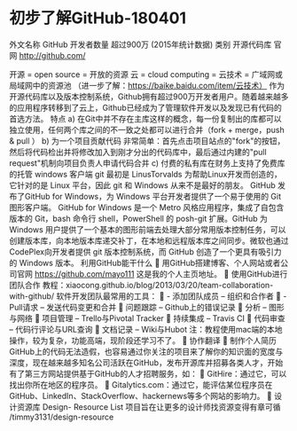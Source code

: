 ﻿# 初步了解GitHub-180401

外文名称	GitHub	开发者数量	超过900万 (2015年统计数据)
类别	开源代码库	官网	http://github.com/

开源 = open source = 开放的资源
云 = cloud computing = 云技术 = 广域网或局域网中的资源池
（进一步了解：https://baike.baidu.com/item/云技术）
作为开源代码库以及版本控制系统，Github拥有超过900万开发者用户。随着越来越多的应用程序转移到了云上，Github已经成为了管理软件开发以及发现已有代码的首选方法。
特点
a)	在Git中并不存在主库这样的概念，每一份复制出的库都可以独立使用，任何两个库之间的不一致之处都可以进行合并（fork + merge，push & pull ）
b)	为一个项目贡献代码 非常简单：首先点击项目站点的"fork"的按钮，然后将代码检出并将修改加入到刚才分出的代码库中，最后通过内建的"pull request"机制向项目负责人申请代码合并
c)	付费的私有库在财务上支持了免费库的托管
windows 客户端
git 最初是 LinusTorvalds 为帮助Linux开发而创造的，它针对的是 Linux 平台，因此 git 和 Windows 从来不是最好的朋友。
GitHub 发布了GitHub for Windows，为 Windows 平台开发者提供了一个易于使用的 Git 图形客户端。
GitHub for Windows 是一个 Metro 风格应用程序，集成了自包含版本的 Git，bash 命令行 shell，PowerShell 的 posh-git 扩展。GitHub 为 Windows 用户提供了一个基本的图形前端去处理大部分常用版本控制任务，可以创建版本库，向本地版本库递交补丁，在本地和远程版本库之间同步。微软也通过CodePlex向开发者提供 git 版本控制系统，而 GitHub 创造了一个更具有吸引力的 Windows 版本。
利用GitHub能干什么
	用GitHub搭建博客、个人网站或者公司官网
https://github.com/mayo111
这是我的个人主页地址。
	使用GitHub进行团队合作
教程：xiaocong.github.io/blog/2013/03/20/team-collaboration-with-github/
软件开发团队最常用的工具：
	- 添加团队成员 – 组织和合作者
	- Pull请求 – 发送代码变更和合并
	问题跟踪 – Github上的错误记录
	分析 – 图形与网络
	项目管理 – Trello与Pivotal Tracker
	持续集成 – Travis CI
	代码审查 – 代码行评论与URL查询
	文档记录 – Wiki与Hubot
注：教程使用mac端的本地操作，较为复杂，功能高端，现阶段还学习不了。
	协作翻译
	制作个人简历
GitHub上的代码无法造假，也容易通过你关注的项目来了解你的知识面的宽度与深度，现在越来越多知名公司活跃在GitHub，发布开源库并招募各类人才，开始有了第三方网站提供基于GitHub的人才招聘服务，如：
	GitHire：通过它，可以找出你所在地区的程序员。
	Gitalytics.com：通过它，能评估某位程序员在GitHub、LinkedIn、StackOverflow、hackernews等多个网站的影响力。
	设计资源库
Design- Resource List 项目旨在让更多的设计师找资源变得有章可循
/timmy3131/design-resource
